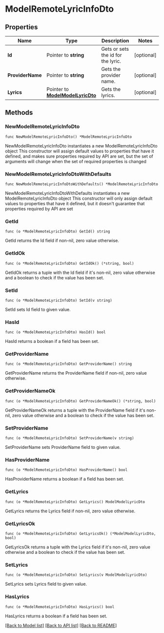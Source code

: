 # ModelRemoteLyricInfoDto

## Properties

Name | Type | Description | Notes
------------ | ------------- | ------------- | -------------
**Id** | Pointer to **string** | Gets or sets the id for the lyric. | [optional] 
**ProviderName** | Pointer to **string** | Gets the provider name. | [optional] 
**Lyrics** | Pointer to [**ModelModelLyricDto**](ModelLyricDto.md) | Gets the lyrics. | [optional] 

## Methods

### NewModelRemoteLyricInfoDto

`func NewModelRemoteLyricInfoDto() *ModelRemoteLyricInfoDto`

NewModelRemoteLyricInfoDto instantiates a new ModelRemoteLyricInfoDto object
This constructor will assign default values to properties that have it defined,
and makes sure properties required by API are set, but the set of arguments
will change when the set of required properties is changed

### NewModelRemoteLyricInfoDtoWithDefaults

`func NewModelRemoteLyricInfoDtoWithDefaults() *ModelRemoteLyricInfoDto`

NewModelRemoteLyricInfoDtoWithDefaults instantiates a new ModelRemoteLyricInfoDto object
This constructor will only assign default values to properties that have it defined,
but it doesn't guarantee that properties required by API are set

### GetId

`func (o *ModelRemoteLyricInfoDto) GetId() string`

GetId returns the Id field if non-nil, zero value otherwise.

### GetIdOk

`func (o *ModelRemoteLyricInfoDto) GetIdOk() (*string, bool)`

GetIdOk returns a tuple with the Id field if it's non-nil, zero value otherwise
and a boolean to check if the value has been set.

### SetId

`func (o *ModelRemoteLyricInfoDto) SetId(v string)`

SetId sets Id field to given value.

### HasId

`func (o *ModelRemoteLyricInfoDto) HasId() bool`

HasId returns a boolean if a field has been set.

### GetProviderName

`func (o *ModelRemoteLyricInfoDto) GetProviderName() string`

GetProviderName returns the ProviderName field if non-nil, zero value otherwise.

### GetProviderNameOk

`func (o *ModelRemoteLyricInfoDto) GetProviderNameOk() (*string, bool)`

GetProviderNameOk returns a tuple with the ProviderName field if it's non-nil, zero value otherwise
and a boolean to check if the value has been set.

### SetProviderName

`func (o *ModelRemoteLyricInfoDto) SetProviderName(v string)`

SetProviderName sets ProviderName field to given value.

### HasProviderName

`func (o *ModelRemoteLyricInfoDto) HasProviderName() bool`

HasProviderName returns a boolean if a field has been set.

### GetLyrics

`func (o *ModelRemoteLyricInfoDto) GetLyrics() ModelModelLyricDto`

GetLyrics returns the Lyrics field if non-nil, zero value otherwise.

### GetLyricsOk

`func (o *ModelRemoteLyricInfoDto) GetLyricsOk() (*ModelModelLyricDto, bool)`

GetLyricsOk returns a tuple with the Lyrics field if it's non-nil, zero value otherwise
and a boolean to check if the value has been set.

### SetLyrics

`func (o *ModelRemoteLyricInfoDto) SetLyrics(v ModelModelLyricDto)`

SetLyrics sets Lyrics field to given value.

### HasLyrics

`func (o *ModelRemoteLyricInfoDto) HasLyrics() bool`

HasLyrics returns a boolean if a field has been set.


[[Back to Model list]](../README.md#documentation-for-models) [[Back to API list]](../README.md#documentation-for-api-endpoints) [[Back to README]](../README.md)


